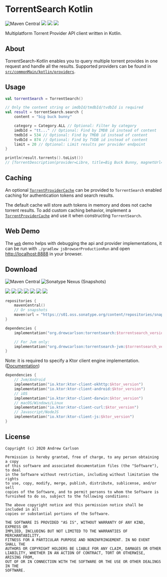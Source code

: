 # TorrentSearch Kotlin

![Maven Central](https://img.shields.io/maven-central/v/org.drewcarlson/torrentsearch-jvm?label=maven&color=blue)
![](https://github.com/DrewCarlson/TorrentSearch-Kotlin/workflows/Jvm/badge.svg)
![](https://github.com/DrewCarlson/TorrentSearch-Kotlin/workflows/Js/badge.svg)
![](https://github.com/DrewCarlson/TorrentSearch-Kotlin/workflows/Native/badge.svg)

Multiplatform Torrent Provider API client written in Kotlin.

## About

TorrentSearch-Kotlin enables you to query multiple torrent provides in one request and handle all the results. Supported
providers can be found in [`src/commonMain/kotlin/providers`](src/commonMain/kotlin/providers).

## Usage

```kotlin
val torrentSearch = TorrentSearch()

// Only the content string or imdbId/tmdbId/tvdbId is required
val result = torrentSearch.search {
    content = "big buck bunny"

    category = Category.ALL // Optional: Filter by category
    imdbId = "tt..." // Optional: Find by IMDB id instead of content
    tmdbId = 534 // Optional: Find by TMDB id instead of content
    tvdbId = 874 // Optional: Find by TVDB id instead of content
    limit = 20 // Optional: Limit results per provider endpoint
}

println(result.torrents().toList())
// [TorrentDescription(provider=Libre, title=Big Buck Bunny, magnetUrl=magnet:?xt=urn:btih:...]
```

## Caching

An optional [`TorrentProviderCache`](src/commonMain/kotlin/TorrentProviderCache.kt)
can be provided to `TorrentSearch` enabled caching for authentication tokens and search results.

The default cache will store auth tokens in memory and does not cache torrent results. To add custom caching behavior,
implement a [`TorrentProviderCache`](src/commonMain/kotlin/TorrentProviderCache.kt) and use it when
constructing `TorrentSearch`.

## Web Demo

The [`web`](web) demo helps with debugging the api and provider implementations, it can be run with
`./gradlew jsBrowserProductionRun` and open [http://localhost:8888](http://localhost:8888) in your browser.

## Download

![Maven Central](https://img.shields.io/maven-central/v/org.drewcarlson/torrentsearch-jvm?label=maven&color=blue)
![Sonatype Nexus (Snapshots)](https://img.shields.io/nexus/s/org.drewcarlson/torrentsearch-jvm?server=https%3A%2F%2Fs01.oss.sonatype.org)

![](https://img.shields.io/static/v1?label=&message=Platforms&color=grey)
![](https://img.shields.io/static/v1?label=&message=Js&color=blue)
![](https://img.shields.io/static/v1?label=&message=Jvm&color=blue)
![](https://img.shields.io/static/v1?label=&message=Linux&color=blue)
![](https://img.shields.io/static/v1?label=&message=macOS&color=blue)
![](https://img.shields.io/static/v1?label=&message=Windows&color=blue)
![](https://img.shields.io/static/v1?label=&message=iOS&color=blue)

```kotlin
repositories {
    mavenCentral()
    // Or snapshots
    maven(url = "https://s01.oss.sonatype.org/content/repositories/snapshots/")
}

dependencies {
    implementation("org.drewcarlson:torrentsearch:$torrentsearch_version")

    // For Jvm only:
    implementation("org.drewcarlson:torrentsearch-jvm:$torrentsearch_version")
}
```

Note: it is required to specify a Ktor client engine implementation.
([Documentation](https://ktor.io/clients/http-client/multiplatform.html))

```kotlin
dependencies {
    // Jvm/Android
    implementation("io.ktor:ktor-client-okhttp:$ktor_version")
    implementation("io.ktor:ktor-client-android:$ktor_version")
    // iOS
    implementation("io.ktor:ktor-client-darwin:$ktor_version")
    // macOS/Windows/Linux
    implementation("io.ktor:ktor-client-curl:$ktor_version")
    // Javascript/NodeJS
    implementation("io.ktor:ktor-client-js:$ktor_version")
}
``` 

## License

```
Copyright (c) 2020 Andrew Carlson

Permission is hereby granted, free of charge, to any person obtaining a copy
of this software and associated documentation files (the "Software"), to deal
in the Software without restriction, including without limitation the rights
to use, copy, modify, merge, publish, distribute, sublicense, and/or sell
copies of the Software, and to permit persons to whom the Software is
furnished to do so, subject to the following conditions:

The above copyright notice and this permission notice shall be included in all
copies or substantial portions of the Software.

THE SOFTWARE IS PROVIDED "AS IS", WITHOUT WARRANTY OF ANY KIND, EXPRESS OR
IMPLIED, INCLUDING BUT NOT LIMITED TO THE WARRANTIES OF MERCHANTABILITY,
FITNESS FOR A PARTICULAR PURPOSE AND NONINFRINGEMENT. IN NO EVENT SHALL THE
AUTHORS OR COPYRIGHT HOLDERS BE LIABLE FOR ANY CLAIM, DAMAGES OR OTHER
LIABILITY, WHETHER IN AN ACTION OF CONTRACT, TORT OR OTHERWISE, ARISING FROM,
OUT OF OR IN CONNECTION WITH THE SOFTWARE OR THE USE OR OTHER DEALINGS IN THE
SOFTWARE.
```
